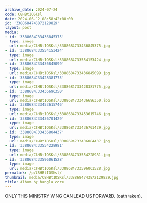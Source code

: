 ```yaml
---
archive_date: 2024-07-24
code: C8HBtIOSKsl
date: 2024-06-12 08:58:42+00:00
id: '3388684743872129829'
layout: post
media:
- id: '3388684733436845375'
  type: image
  url: media/C8HBtIOSKsl/3388684733436845375.jpg
- id: '3388684733554153424'
  type: image
  url: media/C8HBtIOSKsl/3388684733554153424.jpg
- id: '3388684733436845099'
  type: image
  url: media/C8HBtIOSKsl/3388684733436845099.jpg
- id: '3388684733428381775'
  type: image
  url: media/C8HBtIOSKsl/3388684733428381775.jpg
- id: '3388684733436696350'
  type: image
  url: media/C8HBtIOSKsl/3388684733436696350.jpg
- id: '3388684733453615746'
  type: image
  url: media/C8HBtIOSKsl/3388684733453615746.jpg
- id: '3388684733436701429'
  type: image
  url: media/C8HBtIOSKsl/3388684733436701429.jpg
- id: '3388684733436804437'
  type: image
  url: media/C8HBtIOSKsl/3388684733436804437.jpg
- id: '3388684733554228981'
  type: image
  url: media/C8HBtIOSKsl/3388684733554228981.jpg
- id: '3388684733596061528'
  type: image
  url: media/C8HBtIOSKsl/3388684733596061528.jpg
permalink: /p/C8HBtIOSKsl/
thumbnail: media/C8HBtIOSKsl/3388684743872129829.jpg
title: Album by bangla.core
---
```


ONLY THIS MINISTRY WING CAN LEAD US FORWARD. (oath taken).